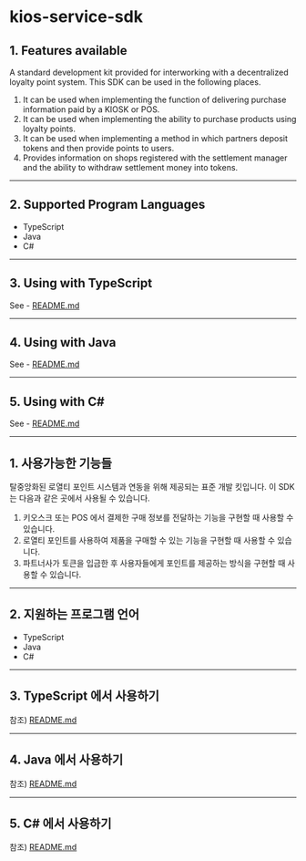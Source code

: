 # kios-service-sdk

## 1. Features available
A standard development kit provided for interworking with a decentralized loyalty point system.
This SDK can be used in the following places.
1. It can be used when implementing the function of delivering purchase information paid by a KIOSK or POS.
2. It can be used when implementing the ability to purchase products using loyalty points.
3. It can be used when implementing a method in which partners deposit tokens and then provide points to users.
4. Provides information on shops registered with the settlement manager and the ability to withdraw settlement money into tokens.

---

## 2. Supported Program Languages
- TypeScript
- Java
- C#

---

## 3. Using with TypeScript

See - [README.md](typescript%2FREADME.md)

---

## 4. Using with Java

See - [README.md](java%2FREADME.md)

---

## 5. Using with C#


See - [README.md](csharp%2FREADME.md)


---

## 1. 사용가능한 기능들
탈중앙화된 로열티 포인트 시스템과 연동을 위해 제공되는 표준 개발 킷입니다.
이 SDK 는 다음과 같은 곳에서 사용될 수 있습니다.
1. 키오스크 또는 POS 에서 결제한 구매 정보를 전달하는 기능을 구현할 때 사용할 수 있습니다.
2. 로열티 포인트를 사용하여 제품을 구매할 수 있는 기능을 구현할 때 사용할 수 있습니다.
3. 파트너사가 토큰을 입금한 후 사용자들에게 포인트를 제공하는 방식을 구현할 때 사용할 수 있습니다.

---

## 2. 지원하는 프로그램 언어
- TypeScript
- Java
- C#

---

## 3. TypeScript 에서 사용하기

참조) [README.md](typescript%2FREADME.md)

---

## 4. Java 에서 사용하기

참조) [README.md](java%2FREADME.md)

---

## 5. C# 에서 사용하기

참조) [README.md](csharp%2FREADME.md)

